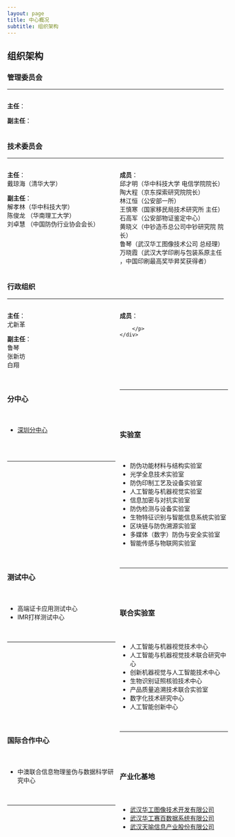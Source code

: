 ```yaml
---
layout: page
title: 中心概况
subtitle: 组织架构
---
```

<!--
 * @Author: Conghao Wong
 * @Date: 2023-03-08 19:13:03
 * @LastEditors: Conghao Wong
 * @LastEditTime: 2023-03-11 16:42:07
 * @Description: file content
 * @Github: https://cocoon2wong.github.io
 * Copyright 2023 Conghao Wong, All Rights Reserved.
-->

<link rel="stylesheet" type="text/css" href="/assets/css/user.css">

## 组织架构

<style>

.t_head {
    width: 15%;
    font-weight: bold;
}

.t_content_1 {
    width: 40%;
}

.t_content_2 {
    width: 45%;
}

.t_grid {
    display: grid;
    grid-template-columns: 50% 50%;
    grid-gap: 20px 2%;
}

</style>

### 管理委员会
---

<div class="t_grid">
    <div>
        <p><strong class="h_01">主任</strong>：</p>
        <p><strong class="h_02">副主任</strong>：</p>
    </div>   
</div>


### 技术委员会
---

<div class="t_grid">
    <div>
        <p>
            <strong class="h_01">主任</strong>：<br>
            戴琼海（清华大学）
        </p>
            <p><strong class="h_02">副主任</strong>：<br>
                解孝林（华中科技大学）<br>
                陈俊龙 （华南理工大学）<br>
                刘卓慧 （中国防伪行业协会会长）
            </p>
    </div>   
    <div>
        <p>
            <strong class="h_03">成员</strong>：<br>
            邱才明（华中科技大学 电信学院院长）<br>
            陶大程（京东探索研究院院长）<br>
            林江恒（公安部一所）<br>
            王慎寒（国家移民局技术研究所 主任）<br>
            石高军（公安部物证鉴定中心）<br>
            黄晓义（中钞造币总公司中钞研究院 院长）<br>
            鲁琴（武汉华工图像技术公司 总经理）<br>
            万晓霞（武汉大学印刷与包装系原主任 ，中国印刷最高奖毕昇奖获得者）
        </p>
    </div>
</div>

### 行政组织
---

<div class="t_grid">
    <div>
        <p>
            <strong class="h_01">主任</strong>：<br>
            尤新革
        </p>
            <p><strong class="h_02">副主任</strong>：<br>
                鲁琴 <br>
                张新坊 <br>
                白翔 
            </p>
    </div>   
    <div>
        <p>
            <strong class="h_03">成员</strong>：<br>
            
        </p>
    </div>
</div>

### 分中心
---

- [深圳分中心](http://shenzhen.hust.edu.cn/info/1025/1214.htm)

### 实验室
---

- 防伪功能材料与结构实验室
- 光学全息技术实验室
- 防伪印制工艺及设备实验室
- 人工智能与机器视觉实验室
- 信息加密与对抗实验室
- 防伪检测与设备实验室
- 生物特征识别与智能信息系统实验室
- 区块链与防伪溯源实验室
- 多媒体（数字）防伪与安全实验室
- 智能传感与物联网实验室

### 测试中心
---

- 高端证卡应用测试中心
- IMR打样测试中心

### 联合实验室
---

- 人工智能与机器视觉技术中心
- 人工智能与机器视觉技术联合研究中心
- 创新机器视觉与人工智能技术中心
- 生物识别证照核验技术中心
- 产品质量追溯技术联合实验室
- 数字化技术研究中心
- 人工智能创新中心

### 国际合作中心
---

- 中澳联合信息物理鉴伪与数据科学研究中心

### 产业化基地
---

- [武汉华工图像技术开发有限公司](https://www.hgimage.com/)
- [武汉华工赛百数据系统有限公司](https://www.hgcyberdata.com/)
- [武汉天喻信息产业股份有限公司](http://www.whty.com.cn/)
